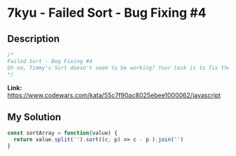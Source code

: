 # 7kyu -  Failed Sort - Bug Fixing #4

## Description
```js
/*
Failed Sort - Bug Fixing #4
Oh no, Timmy's Sort doesn't seem to be working? Your task is to fix the sortArray function to sort all numbers in ascending order
*/
```

**Link:** https://www.codewars.com/kata/55c7f90ac8025ebee1000062/javascript

## My Solution
```js
const sortArray = function(value) {
  return value.split('').sort((c, p) => c - p ).join('')
}
```
